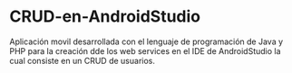 # CRUD-en-AndroidStudio
Aplicación movil desarrollada con el lenguaje de programación de Java y PHP para la creación dde los web services en el IDE de AndroidStudio la cual consiste en un CRUD de usuarios.
